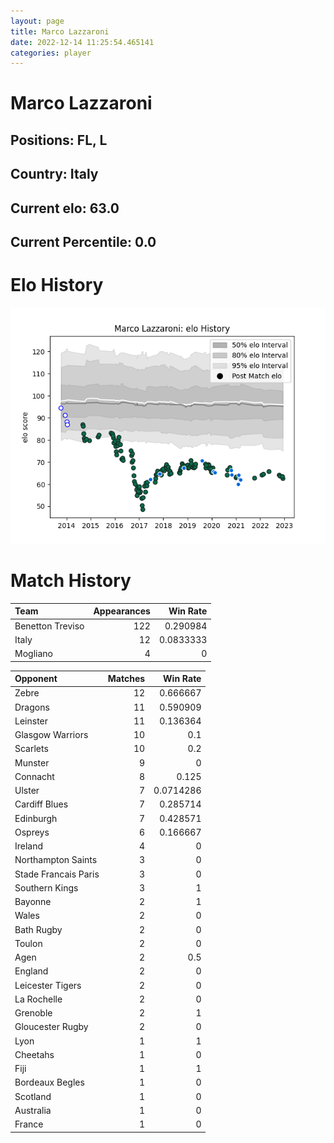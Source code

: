 ```yaml
---  
layout: page  
title: Marco Lazzaroni  
date: 2022-12-14 11:25:54.465141  
categories: player  
---
```

# Marco Lazzaroni

## Positions: FL, L

## Country: Italy

## Current elo: 63.0

## Current Percentile: 0.0

# Elo History


![elo history](history_MarcoLazzaroni.png)
# Match History


| Team             |   Appearances |   Win Rate |
|:-----------------|--------------:|-----------:|
| Benetton Treviso |           122 |  0.290984  |
| Italy            |            12 |  0.0833333 |
| Mogliano         |             4 |  0         |

| Opponent             |   Matches |   Win Rate |
|:---------------------|----------:|-----------:|
| Zebre                |        12 |  0.666667  |
| Dragons              |        11 |  0.590909  |
| Leinster             |        11 |  0.136364  |
| Glasgow Warriors     |        10 |  0.1       |
| Scarlets             |        10 |  0.2       |
| Munster              |         9 |  0         |
| Connacht             |         8 |  0.125     |
| Ulster               |         7 |  0.0714286 |
| Cardiff Blues        |         7 |  0.285714  |
| Edinburgh            |         7 |  0.428571  |
| Ospreys              |         6 |  0.166667  |
| Ireland              |         4 |  0         |
| Northampton Saints   |         3 |  0         |
| Stade Francais Paris |         3 |  0         |
| Southern Kings       |         3 |  1         |
| Bayonne              |         2 |  1         |
| Wales                |         2 |  0         |
| Bath Rugby           |         2 |  0         |
| Toulon               |         2 |  0         |
| Agen                 |         2 |  0.5       |
| England              |         2 |  0         |
| Leicester Tigers     |         2 |  0         |
| La Rochelle          |         2 |  0         |
| Grenoble             |         2 |  1         |
| Gloucester Rugby     |         2 |  0         |
| Lyon                 |         1 |  1         |
| Cheetahs             |         1 |  0         |
| Fiji                 |         1 |  1         |
| Bordeaux Begles      |         1 |  0         |
| Scotland             |         1 |  0         |
| Australia            |         1 |  0         |
| France               |         1 |  0         |